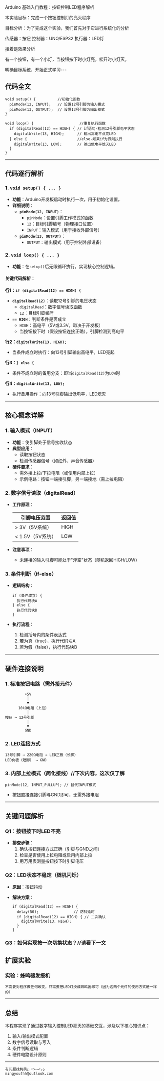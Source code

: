 Arduino 基础入门教程：按钮控制LED程序解析

本实验目标：完成一个按钮控制灯的亮灭程序

目标分析：为了完成这个实验，我们首先对于它进行系统化的分析

传感器：按钮
控制器：UNO/ESP32
执行器：LED灯

接着是效果分析

有一个按钮，有一个小灯，当按钮按下时小灯亮，松开时小灯灭。

明确目标系统，开始正式学习---

## 代码全文
```arduino
void setup() {          //初始化函数
  pinMode(12, INPUT);   // 设置12号引脚为输入模式
  pinMode(13, OUTPUT);  // 设置13号引脚为输出模式
}

void loop() {                     //重复执行函数
  if (digitalRead(12) == HIGH) { // if语句-检测12号引脚电平状态
    digitalWrite(13, HIGH);      // 输出高电平点亮LED
  } else {                       //else-如果if为假则执行
    digitalWrite(13, LOW);       // 输出低电平熄灭LED
  }
}
```

---

## 代码逐行解析

### 1. `void setup() { ... }`
- **功能**：Arduino开发板启动时执行一次，用于初始化设置。
- **详细说明**：
  - **`pinMode(12, INPUT)`**：
    - `pinMode`：设置引脚工作模式的函数
    - `12`：目标引脚编号（物理接口位置）
    - `INPUT`：输入模式（用于接收外部信号）
  - **`pinMode(13, OUTPUT)`**：
    - `OUTPUT`：输出模式（用于控制外部设备）

### 2. `void loop() { ... }`
- **功能**：在`setup()`后无限循环执行，实现核心控制逻辑。

#### 关键代码解析：
**行1：`if (digitalRead(12) == HIGH) {`**
- **`digitalRead(12)`**：读取12号引脚的电压状态
  - `digitalRead`：数字信号读取函数
  - `12`：目标引脚编号
- **`== HIGH`**：判断条件是否成立
  - `HIGH`：高电平（5V或3.3V，取决于开发板）
  - 当按钮按下时（假设按钮连接正确），引脚检测到高电平

**行2：`digitalWrite(13, HIGH);`**
- 当条件成立时执行：向13号引脚输出高电平，LED亮起

**行3：`} else {`**
- 条件不成立时的备用分支：即当`digitalRead(12)`为`LOW`时

**行4：`digitalWrite(13, LOW);`**
- 执行备用操作：向13号引脚输出低电平，LED熄灭

---

## 核心概念详解

### 1. 输入模式（INPUT）
- **功能**：使引脚处于信号接收状态
- **典型应用**：
  - 读取按钮状态
  - 检测传感器信号（如红外、声音传感器）
- **硬件要求**：
  - 需外接上拉/下拉电阻（或使用内部上拉）
  - 示例电路：按钮一端接引脚，另一端接地（需上拉电阻）

### 2. 数字信号读取（digitalRead）
- **工作原理**：
  
  | 引脚电压范围     | 返回值 |
  | ---------------- | ------ |
  | > 3V（5V系统）   | HIGH   |
  | < 1.5V（5V系统） | LOW    |
- **注意事项**：
  
  - 未连接的输入引脚可能处于"浮空"状态（随机返回HIGH/LOW）

### 3. 条件判断（if-else）
- **逻辑结构**：
  
  ```plaintext
  if (条件成立) {
    执行代码块A
  } else {
    执行代码块B
  }
  ```
- **执行流程**：
  1. 检测括号内的条件表达式
  2. 若为真（true），执行代码块A
  3. 若为假（false），执行代码块B

---

## 硬件连接说明

### 1. 标准按钮电路（需外接元件）
```
         +5V
          │
          ▼
      10kΩ电阻（上拉）
          │
按钮 → 12号引脚
          │
          ▼
         GND
```

### 2. LED连接方式
```
13号引脚 → 220Ω电阻 → LED正极（长脚）
LED负极（短脚） → GND
```

### 3. 内部上拉模式（简化接线）//下次内容，这次仅了解
```arduino
pinMode(12, INPUT_PULLUP); // 替代INPUT模式
```
- 按钮直接连接引脚与GND即可，无需外接电阻

---

## 关键问题解析

### Q1：按钮按下时LED不亮
- **排查步骤**：
  1. 确认按钮连接方式正确（引脚与GND之间）
  2. 检查是否使用上拉电阻或启用内部上拉
  3. 用万用表测量按钮按下时引脚电压

### Q2：LED状态不稳定（随机闪烁）
- **原因**：按钮抖动
- **解决方案**：
  
  ```arduino
  if (digitalRead(12) == HIGH) {
    delay(50);                // 防抖延时
    if (digitalRead(12) == HIGH) { // 二次确认
      digitalWrite(13, HIGH);
    }
  }
  ```

### Q3：如何实现按一次切换状态？//请看下一文


## 扩展实验

### 实验：蜂鸣器发报机
```arduino
不需要对程序做任何改变，只需要把LED灯换成蜂鸣器即可（因为这两个元件的使用方式是一样的）
```



---

## 总结
本程序实现了通过数字输入控制LED亮灭的基础交互，涉及以下核心知识点：
1. 输入/输出模式配置
2. 数字信号读取与写入
3. 条件判断逻辑
4. 硬件电路设计原则

---

```plaintext
有问题找柯萌૮₍♡>𖥦<₎ა
mingyoufhh@outlook.com

```